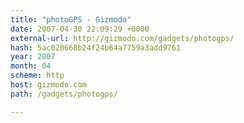 ```yaml
---
title: "photoGPS - Gizmodo"
date: 2007-04-30 22:09:29 +0000
external-url: http://gizmodo.com/gadgets/photogps/
hash: 5ac020668b24f24b64a7759a3add9761
year: 2007
month: 04
scheme: http
host: gizmodo.com
path: /gadgets/photogps/

---
```



